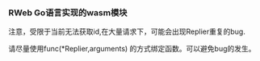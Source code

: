 ### RWeb Go语言实现的wasm模块

注意，受限于当前无法获取id,在大量请求下，可能会出现Replier重复的bug.

请尽量使用func(*Replier,arguments) 的方式绑定函数。可以避免bug的发生。

